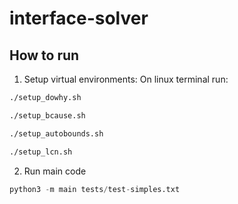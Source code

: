 # interface-solver

## How to run
1. Setup virtual environments:
On linux terminal run:

```bash
./setup_dowhy.sh
```

```bash
./setup_bcause.sh
```

```bash
./setup_autobounds.sh
```

```bash
./setup_lcn.sh
```

2. Run main code
```python
python3 -m main tests/test-simples.txt
```
